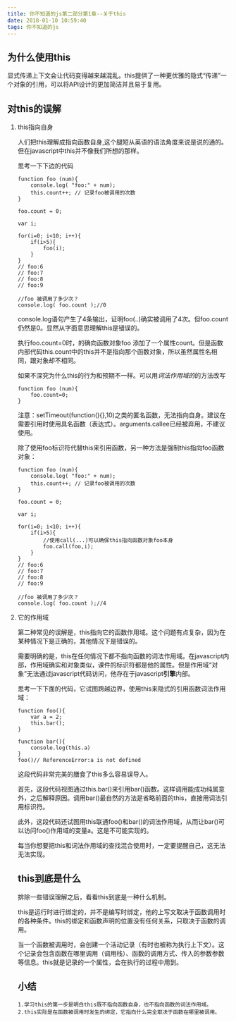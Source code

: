 ```yaml
---
title: 你不知道的js第二部分第1章--关于this
date: 2018-01-10 10:59:40
tags: 你不知道的js
---
```

## 为什么使用this    

 显式传递上下文会让代码变得越来越混乱。this提供了一种更优雅的隐式“传递”一个对象的引用，可以将API设计的更加简洁并且易于复用。

## 对this的误解
1. this指向自身

    人们把this理解成指向函数自身,这个腿短从英语的语法角度来说是说的通的。
    但在javascript中this并不像我们所想的那样。<br>
    
    <!-- more -->
    思考一下下边的代码
    ```
    function foo (num){
        console.log( "foo:" + num);
        this.count++; // 记录foo被调用的次数
    }

    foo.count = 0;

    var i;
    
    for(i=0; i<10; i++){
        if(i>5){
            foo(i);
        }
    }
    // foo:6
    // foo:7
    // foo:8
    // foo:9

    //foo 被调用了多少次？
    console.log( foo.count );//0
    ```
    console.log语句产生了4条输出，证明foo(..)确实被调用了4次。但foo.count仍然是0。显然从字面意思理解this是错误的。<br>
   
    执行foo.count=0时，的确向函数对象foo 添加了一个属性count。但是函数内部代码this.count中的this并不是指向那个函数对象，所以虽然属性名相同，跟对象却不相同。<br>

    如果不深究为什么this的行为和预期不一样。可以用*词法作用域的*的方法改写
    ```
    function foo (num){
        foo.count=0;
    }
    ```
    注意：setTimeout(function(){},10)之类的匿名函数，无法指向自身。建议在需要引用时使用具名函数（表达式）。arguments.callee已经被弃用，不建议使用。

    除了使用foo标识符代替this来引用函数，另一种方法是强制this指向foo函数对象：
    ```
    function foo (num){
        console.log( "foo:" + num);
        this.count++; // 记录foo被调用的次数
    }

    foo.count = 0;

    var i;
    
    for(i=0; i<10; i++){
        if(i>5){
            //使用call(...)可以确保this指向函数对象foo本身
            foo.call(foo,i);
        }
    }
    // foo:6
    // foo:7
    // foo:8
    // foo:9

    //foo 被调用了多少次？
    console.log( foo.count );//4
    ```
2. 它的作用域

    第二种常见的误解是，this指向它的函数作用域。这个问题有点复杂，因为在某种情况下是正确的，其他情况下是错误的。<br>

    需要明确的是，this在任何情况下都不指向函数的词法作用域。在javascript内部，作用域确实和对象类似，课件的标识符都是他的属性。但是作用域“对象”无法通过javascript代码访问，他存在于javascript**引擎**内部。

    思考一下下面的代码，它试图跨越边界，使用this来隐式的引用函数词法作用域：
    ```
    function foo(){
        var a = 2;
        this.bar();
    }

    function bar(){
        console.log(this.a)
    }
    foo()// ReferenceError:a is not defined
    ```
    这段代码非常完美的膳食了this多么容易误导人。

    首先，这段代码视图通过this.bar()来引用bar()函数。这样调用能成功纯属意外，之后解释原因。调用bar()最自然的方法是省略前面的this，直接用词法引用标识符。

    此外，这段代码还试图用this联通foo()和bar()的词法作用域，从而让bar()可以访问foo()作用域的变量a。这是不可能实现的。

    每当你想要把this和词法作用域的查找混合使用时，一定要提醒自己，这无法无法实现。

    ## this到底是什么

    排除一些错误理解之后，看看this到底是一种什么机制。

    this是运行时进行绑定的，并不是编写时绑定，他的上写文取决于函数调用时的各种条件。this的绑定和函数声明的位置没有任何关系，只取决于函数的调用。

    当一个函数被调用时，会创建一个活动记录（有时也被称为执行上下文）。这个记录会包含函数在哪里调用（调用栈）、函数的调用方式、传入的参数参数等信息。this就是记录的一个属性，会在执行的过程中用到。

    ## 小结
    ```
    1.学习this的第一步是明白this既不指向函数自身，也不指向函数的词法作用域。
    2.this实际是在函数被调用时发生的绑定，它指向什么完全取决于函数在哪里被调用。
    ```
    

